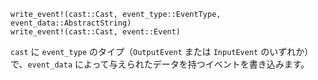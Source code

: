 ```
write_event!(cast::Cast, event_type::EventType, event_data::AbstractString)
write_event!(cast::Cast, event::Event)
```

`cast` に `event_type` のタイプ（`OutputEvent` または `InputEvent` のいずれか）で、`event_data` によって与えられたデータを持つイベントを書き込みます。
